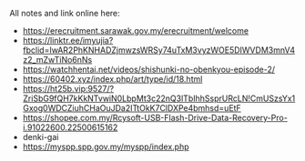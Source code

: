 All notes and link online here:
+ https://erecruitment.sarawak.gov.my/erecruitment/welcome
+ https://linktr.ee/imyujia?fbclid=IwAR2PhKNHADZjmwzsWRSy74uTxM3vyzWOE5DIWVDM3mnV4z2_mZwTiNo6nNs
+ https://watchhentai.net/videos/shishunki-no-obenkyou-episode-2/
+ https://60402.xyz/index.php/art/type/id/18.html
+ https://ht25b.vip:9527/?ZriSbG9fQH7kKkNTvwiN0LbpMt3c22nQ3lTbIhhSsprURcLN!CmUSzsYx1Gxog0WDCZiuhCHaOuJDa2ITtOkK7ClDXPe4bmhsd=uEtF
+ https://shopee.com.my/Rcysoft-USB-Flash-Drive-Data-Recovery-Pro-i.91022600.22500615162
+ denki-gai
+ https://myspp.spp.gov.my/myspp/index.php
